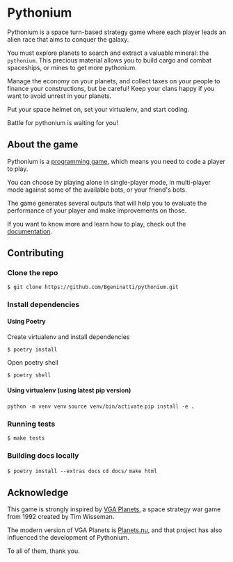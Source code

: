 # Pythonium

Pythonium is a space turn-based strategy game where each player leads an alien race that aims to conquer the galaxy.

You must explore planets to search and extract a valuable mineral: the `pythonium`.
This precious material allows you to build cargo and combat spaceships, or mines to get
more pythonium.

Manage the economy on your planets, and collect taxes on your people to finance your
constructions, but be careful! Keep your clans happy if you want to avoid unrest in your planets.

Put your space helmet on, set your virtualenv, and start coding.

Battle for pythonium is waiting for you!

## About the game

Pythonium is a [programming game](https://en.wikipedia.org/wiki/Programming_game), which means you need to code a player to play.

You can choose by playing alone in single-player mode, in multi-player mode against some of the available bots, or your friend's bots.

The game generates several outputs that will help you to evaluate the performance of your player and make improvements on those.

If you want to know more and learn how to play, check out the [documentation](https://pythonium.readthedocs.io/en/latest/).

## Contributing

### Clone the repo

`$ git clone https://github.com/Bgeninatti/pythonium.git`

### Install dependencies

#### Using Poetry

Create virtualenv and install dependencies

`$ poetry install`

Open poetry shell

`$ poetry shell`

#### Using virtualenv (using latest pip version)

`python -m venv venv`
`source venv/bin/activate`
`pip install -e .`

### Running tests

`$ make tests`

### Building docs locally

`$ poetry install --extras docs`
`cd docs/`
`make html`

## Acknowledge

This game is strongly inspired by [VGA Planets](https://en.wikipedia.org/wiki/VGA_Planets), a space strategy war game from 1992 created by Tim Wisseman.

The modern version of VGA Planets is [Planets.nu](https://planets.nu/), and that project has also influenced the development of Pythonium.

To all of them, thank you.
